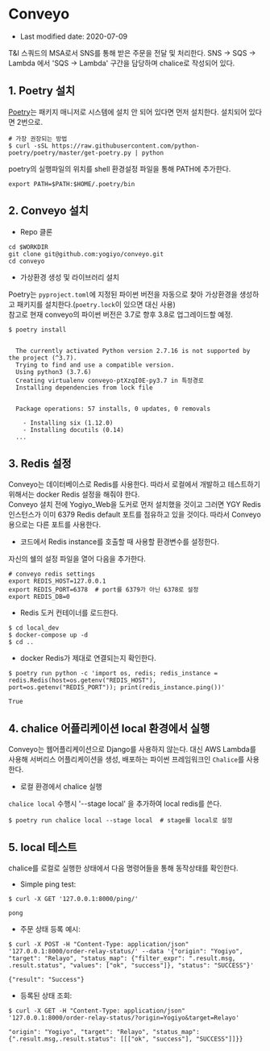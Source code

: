 # Conveyo

* Last modified date: 2020-07-09

T&I 스쿼드의 MSA로서 SNS를 통해 받은 주문을 전달 및 처리한다.
SNS -> SQS -> Lambda 에서 'SQS -> Lambda' 구간을 담당하며 chalice로 작성되어 있다.


## 1. Poetry 설치

[Poetry](https://python-poetry.org/)는 패키지 매니저로 시스템에 설치 안 되어 있다면 먼저 설치한다. 설치되어 있다면 2번으로.

```shell
# 가장 권장되는 방법
$ curl -sSL https://raw.githubusercontent.com/python-poetry/poetry/master/get-poetry.py | python
```

poetry의 실행파일의 위치를 shell 환경설정 파일을 통해 PATH에 추가한다.

```shell
export PATH=$PATH:$HOME/.poetry/bin
```


## 2. Conveyo 설치

* Repo 클론

```shell
cd $WORKDIR
git clone git@github.com:yogiyo/conveyo.git
cd conveyo
```

* 가상환경 생성 및 라이브러리 설치

Poetry는 `pyproject.toml`에 지정된 파이썬 버전을 자동으로 찾아 가상환경을 생성하고 패키지를 설치한다.(`poetry.lock`이 있으면 대신 사용)  
참고로 현재 conveyo의 파이썬 버전은 3.7로 향후 3.8로 업그레이드할 예정.  

```shell
$ poetry install


  The currently activated Python version 2.7.16 is not supported by the project (^3.7).
  Trying to find and use a compatible version.
  Using python3 (3.7.6)
  Creating virtualenv conveyo-ptXzqI0E-py3.7 in 특정경로
  Installing dependencies from lock file


  Package operations: 57 installs, 0 updates, 0 removals

    - Installing six (1.12.0)
    - Installing docutils (0.14)
  ...
```


## 3. Redis 설정

Conveyo는 데이터베이스로 Redis를 사용한다. 따라서 로컬에서 개발하고 테스트하기 위해서는 docker Redis 설정을 해줘야 한다.   
Conveyo 설치 전에 Yogiyo\_Web을 도커로 먼저 설치했을 것이고 그러면 YGY Redis 인스턴스가 이미 6379 Redis default 포트를 점유하고 있을 것이다. 따라서 Conveyo 용으로는 다른 포트를 사용한다.

* 코드에서 Redis instance를 호출할 때 사용할 환경변수를 설정한다.

자신의 쉘의 설정 파일을 열어 다음을 추가한다.  

```shell
# conveyo redis settings
export REDIS_HOST=127.0.0.1
export REDIS_PORT=6378  # port를 6379가 아닌 6378로 설정
export REDIS_DB=0
```

* Redis 도커 컨테이너를 로드한다.

```shell
$ cd local_dev
$ docker-compose up -d
$ cd ..
```

* docker Redis가 제대로 연결되는지 확인한다.

```shell script
$ poetry run python -c 'import os, redis; redis_instance = redis.Redis(host=os.getenv("REDIS_HOST"), port=os.getenv("REDIS_PORT")); print(redis_instance.ping())'

True
```


## 4. chalice 어플리케이션 local 환경에서 실행

Conveyo는 웹어플리케이션으로 Django를 사용하지 않는다. 대신 AWS Lambda를 사용해 서버리스 어플리케이션을 생성, 배포하는 파이썬 프레임워크인 `Chalice`를 사용한다.

* 로컬 환경에서 chalice 실행

`chalice local` 수행시 '--stage local' 을 추가하여 local redis를 쓴다.

```shell
$ poetry run chalice local --stage local  # stage를 local로 설정
```


## 5. local 테스트

chalice를 로컬로 실행한 상태에서 다음 명령어들을 통해 동작상태를 확인한다.

* Simple ping test:

```shell script
$ curl -X GET '127.0.0.1:8000/ping/'

pong
```

* 주문 상태 등록 예시:

```shell
$ curl -X POST -H "Content-Type: application/json" '127.0.0.1:8000/order-relay-status/' --data '{"origin": "Yogiyo", "target": "Relayo", "status_map": {"filter_expr": ".result.msg, .result.status", "values": ["ok", "success"]}, "status": "SUCCESS"}'

{"result": "Success"}
```

* 등록된 상태 조회:

```shell script
$ curl -X GET -H "Content-Type: application/json" '127.0.0.1:8000/order-relay-status/?origin=Yogiyo&target=Relayo'

"origin": "Yogiyo", "target": "Relayo", "status_map": {".result.msg,.result.status": [[["ok", "success"], "SUCCESS"]]}}
```
